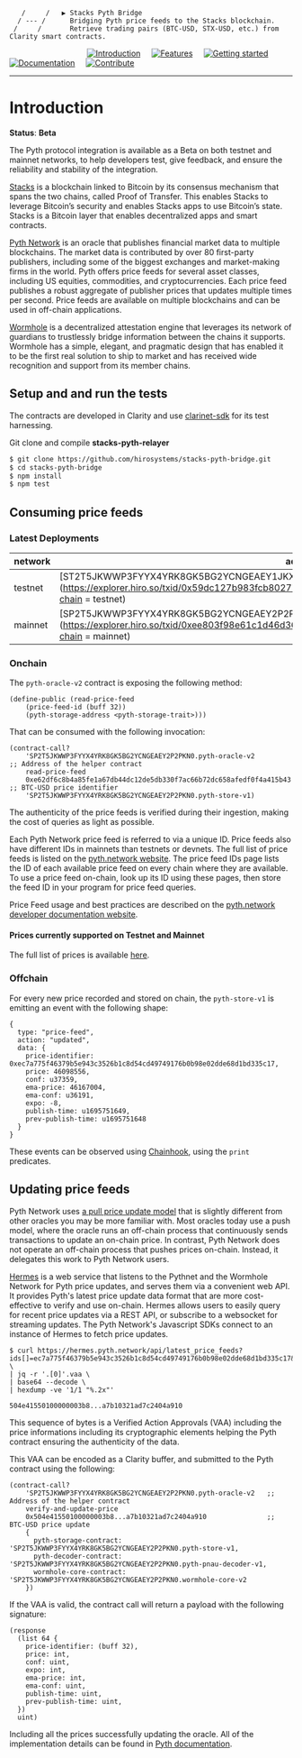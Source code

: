        /     /   ▶ Stacks Pyth Bridge
      / --- /      Bridging Pyth price feeds to the Stacks blockchain.
     /     /       Retrieve trading pairs (BTC-USD, STX-USD, etc.) from Clarity smart contracts.

&nbsp;&nbsp;&nbsp;&nbsp;&nbsp;&nbsp;&nbsp;&nbsp;&nbsp;&nbsp;&nbsp;&nbsp;&nbsp;&nbsp;&nbsp;&nbsp;&nbsp;&nbsp;&nbsp;&nbsp;&nbsp;&nbsp;&nbsp;&nbsp;&nbsp;&nbsp;&nbsp;&nbsp;&nbsp;&nbsp;&nbsp;&nbsp;&nbsp;&nbsp;&nbsp;[![Introduction](https://img.shields.io/badge/%23-%20Introduction%20-orange?labelColor=gray)](#Introduction)
&nbsp;&nbsp;&nbsp;&nbsp;[![Features](https://img.shields.io/badge/%23-Features-orange?labelColor=gray)](#Features)
&nbsp;&nbsp;&nbsp;&nbsp;[![Getting started](https://img.shields.io/badge/%23-Quick%20Start-orange?labelColor=gray)](#Quick-start)
&nbsp;&nbsp;&nbsp;&nbsp;[![Documentation](https://img.shields.io/badge/%23-Documentation-orange?labelColor=gray)](#Documentation)
&nbsp;&nbsp;&nbsp;&nbsp;[![Contribute](https://img.shields.io/badge/%23-Contribute-orange?labelColor=gray)](#Contribute)

---

# Introduction

**Status**: **Beta**

The Pyth protocol integration is available as a Beta on both testnet and mainnet networks, to help developers test, give feedback, and ensure the reliability and stability of the integration.

[Stacks](http://stacks.co) is a blockchain linked to Bitcoin by its consensus mechanism that spans the two chains, called Proof of Transfer. This enables Stacks to leverage Bitcoin’s security and enables Stacks apps to use Bitcoin’s state.
Stacks is a Bitcoin layer that enables decentralized apps and smart contracts.

[Pyth Network](https://pyth.network) is an oracle that publishes financial market data to multiple blockchains. The market data is contributed by over 80 first-party publishers, including some of the biggest exchanges and market-making firms in the world. Pyth offers price feeds for several asset classes, including US equities, commodities, and cryptocurrencies. Each price feed publishes a robust aggregate of publisher prices that updates multiple times per second.
Price feeds are available on multiple blockchains and can be used in off-chain applications.

[Wormhole](https://wormhole.com) is a decentralized attestation engine that leverages its network of guardians to trustlessly bridge information between the chains it supports. Wormhole has a simple, elegant, and pragmatic design that has enabled it to be the first real solution to ship to market and has received wide recognition and support from its member chains.

## Setup and and run the tests

The contracts are developed in Clarity and use [clarinet-sdk](https://www.npmjs.com/package/@hirosystems/clarinet-sdk) for its test harnessing.

Git clone and compile **stacks-pyth-relayer**

```bash
$ git clone https://github.com/hirosystems/stacks-pyth-bridge.git
$ cd stacks-pyth-bridge
$ npm install
$ npm test
```

## Consuming price feeds

### Latest Deployments

| network | address                                                                                                                                                                      |
| ------- | ---------------------------------------------------------------------------------------------------------------------------------------------------------------------------- |
| testnet | [ST2T5JKWWP3FYYX4YRK8GK5BG2YCNGEAEY1JKX06E.pyth-oracle-v2](https://explorer.hiro.so/txid/0x59dc127b983fcb8027706191b62138eb73a3ade8ecdbad5e99df4d2bfbbd6dfb?chain = testnet) |
| mainnet | [SP2T5JKWWP3FYYX4YRK8GK5BG2YCNGEAEY2P2PKN0.pyth-oracle-v2](https://explorer.hiro.so/txid/0xee803f98e61c1d46d36d130c29d4a78099c8fb5700528226f3dc5a104954ffeb?chain = mainnet) |

### Onchain

The `pyth-oracle-v2` contract is exposing the following method:

```clarity
(define-public (read-price-feed
    (price-feed-id (buff 32))
    (pyth-storage-address <pyth-storage-trait>)))
```

That can be consumed with the following invocation:

```clarity
(contract-call?
    'SP2T5JKWWP3FYYX4YRK8GK5BG2YCNGEAEY2P2PKN0.pyth-oracle-v2                ;; Address of the helper contract
    read-price-feed
    0xe62df6c8b4a85fe1a67db44dc12de5db330f7ac66b72dc658afedf0f4a415b43      ;; BTC-USD price identifier
    'SP2T5JKWWP3FYYX4YRK8GK5BG2YCNGEAEY2P2PKN0.pyth-store-v1)
```

The authenticity of the price feeds is verified during their ingestion, making the cost of queries as light as possible.

Each Pyth Network price feed is referred to via a unique ID. Price feeds also have different IDs in mainnets than testnets or devnets. The full list of price feeds is listed on the [pyth.network website](https://pyth.network/price-feeds/). The price feed IDs page lists the ID of each available price feed on every chain where they are available. To use a price feed on-chain, look up its ID using these pages, then store the feed ID in your program for price feed queries.

Price Feed usage and best practices are described on the [pyth.network developer documentation website](https://docs.pyth.network/documentation/pythnet-price-feeds/best-practices).

#### Prices currently supported on Testnet and Mainnet

The full list of prices is available [here](https://pyth.network/price-feeds/).

### Offchain

For every new price recorded and stored on chain, the `pyth-store-v1` is emitting an event with the following shape:

```clarity
{
  type: "price-feed",
  action: "updated",
  data: {
    price-identifier: 0xec7a775f46379b5e943c3526b1c8d54cd49749176b0b98e02dde68d1bd335c17,
    price: 46098556,
    conf: u37359,
    ema-price: 46167004,
    ema-conf: u36191,
    expo: -8,
    publish-time: u1695751649,
    prev-publish-time: u1695751648
  }
}
```

These events can be observed using [Chainhook](https://github.com/hirosystems/chainhook), using the `print` predicates.

## Updating price feeds

Pyth Network uses [a pull price update model](https://docs.pyth.network/documentation/pythnet-price-feeds/on-demand) that is slightly different from other oracles you may be more familiar with. Most oracles today use a push model, where the oracle runs an off-chain process that continuously sends transactions to update an on-chain price. In contrast, Pyth Network does not operate an off-chain process that pushes prices on-chain. Instead, it delegates this work to Pyth Network users.

[Hermes](https://docs.pyth.network/documentation/pythnet-price-feeds/hermes) is a web service that listens to the Pythnet and the Wormhole Network for Pyth price updates, and serves them via a convenient web API. It provides Pyth's latest price update data format that are more cost-effective to verify and use on-chain.
Hermes allows users to easily query for recent price updates via a REST API, or subscribe to a websocket for streaming updates. The Pyth Network's Javascript SDKs connect to an instance of Hermes to fetch price updates.

```console
$ curl https://hermes.pyth.network/api/latest_price_feeds?ids[]=ec7a775f46379b5e943c3526b1c8d54cd49749176b0b98e02dde68d1bd335c17&binary=true \
| jq -r '.[0]'.vaa \
| base64 --decode \
| hexdump -ve '1/1 "%.2x"'

504e41550100000003b8...a7b10321ad7c2404a910
```

This sequence of bytes is a Verified Action Approvals (VAA) including the price informations including its cryptographic elements helping the Pyth contract ensuring the authenticity of the data.

This VAA can be encoded as a Clarity buffer, and submitted to the Pyth contract using the following:

```clarity
(contract-call?
    'SP2T5JKWWP3FYYX4YRK8GK5BG2YCNGEAEY2P2PKN0.pyth-oracle-v2   ;; Address of the helper contract
    verify-and-update-price
    0x504e41550100000003b8...a7b10321ad7c2404a910               ;; BTC-USD price update
    {
      pyth-storage-contract: 'SP2T5JKWWP3FYYX4YRK8GK5BG2YCNGEAEY2P2PKN0.pyth-store-v1,
      pyth-decoder-contract: 'SP2T5JKWWP3FYYX4YRK8GK5BG2YCNGEAEY2P2PKN0.pyth-pnau-decoder-v1,
      wormhole-core-contract: 'SP2T5JKWWP3FYYX4YRK8GK5BG2YCNGEAEY2P2PKN0.wormhole-core-v2
    })
```

If the VAA is valid, the contract call will return a payload with the following signature:

```clarity
(response
  (list 64 {
    price-identifier: (buff 32),
    price: int,
    conf: uint,
    expo: int,
    ema-price: int,
    ema-conf: uint,
    publish-time: uint,
    prev-publish-time: uint,
  })
  uint)
```

Including all the prices successfully updating the oracle.
All of the implementation details can be found in [Pyth documentation](https://docs.pyth.network/documentation/how-pyth-works).
